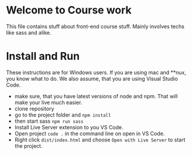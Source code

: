 # Welcome to Course work

This file contains stuff about front-end course stuff. Mainly involves techs like sass and alike.

# Install and Run

These instructions are for Windows users. If you are using mac and \*\*nux, you know what to do.
We also assume, that you are using Visual Studio Code.

- make sure, that you have latest versions of node and npm. That will make your live much easier.
- clone repository
- go to the project folder and `npm install`
- then start sass `npm run sass`
- Install Live Server extension to you VS Code.
- Open project `code .` in the command line on open in VS Code.
- Right click `dist/index.html` and choose `Open with Live Server` to start the project.
